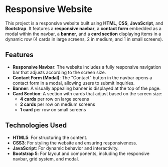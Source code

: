 # Responsive Website

This project is a responsive website built using **HTML**, **CSS**, **JavaScript**, and **Bootstrap**. It features a **responsive navbar**, a **contact form** embedded as a modal within the navbar, a **banner**, and a **card section** displaying items in a dynamic row (4 cards in large screens, 2 in medium, and 1 in small screens).

## Features

- **Responsive Navbar**: The website includes a fully responsive navigation bar that adjusts according to the screen size.
- **Contact Form (Modal)**: The "Contact" button in the navbar opens a contact form in a modal, allowing users to submit inquiries.
- **Banner**: A visually appealing banner is displayed at the top of the page.
- **Card Section**: A section with cards that adjust based on the screen size:
  - **4 cards** per row on large screens
  - **2 cards** per row on medium screens
  - **1 card** per row on small screens

## Technologies Used

- **HTML5**: For structuring the content.
- **CSS3**: For styling the website and ensuring responsiveness.
- **JavaScript**: For dynamic behavior and interactivity.
- **Bootstrap 5**: For layout and components, including the responsive navbar, grid system, and modal.
